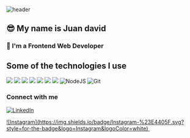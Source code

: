 ![header](https://capsule-render.vercel.app/api?type=waving&color=gradient&customColorList=3&height=150&section=header&text=🤗%20Hi%20There&fontSize=45&animation=fadeIn&fontAlign=20&fontAlignY=40)
## 😎 My name is Juan david 
### 💚 I'm a Frontend Web Developer

## Some of the technologies I use

![](https://img.shields.io/badge/HTML5-E34F26?style=for-the-badge&logo=html5&logoColor=white)
![](https://img.shields.io/badge/CSS3-1572B6?style=for-the-badge&logo=css3&logoColor=white)
![](https://img.shields.io/badge/JavaScript-F7DF1E?style=for-the-badge&logo=javascript&logoColor=black)
![](https://img.shields.io/badge/React-20232A?style=for-the-badge&logo=react&logoColor=61DAFB)
![](https://img.shields.io/badge/NextJS-20232A?style=for-the-badge&logo=next&logoColor=61DAFB)
![](https://img.shields.io/badge/TypeScript-007ACC?style=for-the-badge&logo=typescript&logoColor=white)
![](https://img.shields.io/badge/Tailwind_CSS-38B2AC?style=for-the-badge&logo=tailwind-css&logoColor=white)
![NodeJS](https://img.shields.io/badge/node.js-6DA55F?style=for-the-badge&logo=node.js&logoColor=white)
![Git](https://img.shields.io/badge/git-%23F05033.svg?style=for-the-badge&logo=git&logoColor=white)

### Connect with me

<a href="https://www.linkedin.com/in/juan-david-reyes-bedoya-49b0a5225/"><img src="https://img.shields.io/badge/linkedin-%230077B5.svg?&style=for-the-badge&logo=linkedin&logoColor=white" target="_blank" alt="LinkedIn" /></a>&nbsp;

<a href="https://www.linkedin.com/in/juan-david-reyes-bedoya-49b0a5225/">
<a href="https://www.instagram.com/dev_juan22/">
 ![Instagram](https://img.shields.io/badge/Instagram-%23E4405F.svg?style=for-the-badge&logo=Instagram&logoColor=white)
  </a>&nbsp;
</a>&nbsp;


